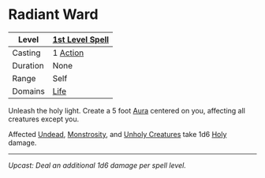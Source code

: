 # Radiant Ward

| Level    | [1st Level Spell](1st%20Level%20Spells.md)                            |
| -------- | --------------------------------------------------------------------- |
| Casting  | 1 [Action](../../../../Game%20Procedures/Core%20Procedures/Action.md) |
| Duration | None                                                                  |
| Range    | Self                                                                  |
| Domains  | [Life](../../Spell%20Domains/Life.md)                                 |

Unleash the holy light. Create a 5 foot [Aura](../../Areas%20of%20Effect/Aura.md) centered on you, affecting all creatures except you.

Affected [Undead](../../../../Resources%20for%20GMs/Creatures/Creature%20Types/Undead.md), [Monstrosity](../../../../Resources%20for%20GMs/Creatures/Creature%20Types/Monstrosity.md), and [Unholy Creatures](../../../../Resources%20for%20GMs/Creatures/Creature%20Types/Unholy%20Creature.md) take 1d6 [Holy](../../../../Game%20Procedures/Combat/Damage%20Types/Holy.md) damage.

---
*Upcast: Deal an additional 1d6 damage per spell level.*

